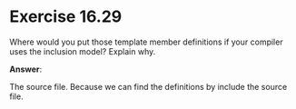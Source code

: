 # Exercise 16.29

Where would you put those template member definitions if your compiler uses the inclusion model? Explain why.

**Answer**:

The source file. Because we can find the definitions by include the source file.

